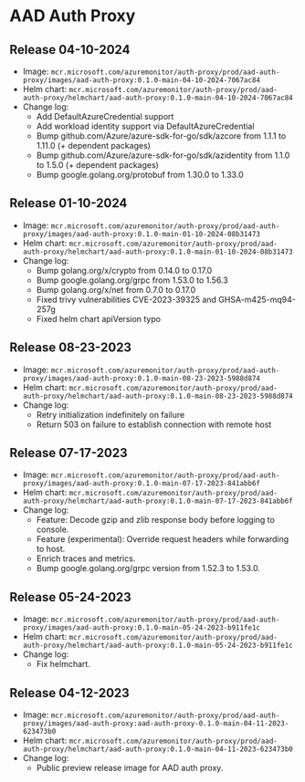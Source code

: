 # AAD Auth Proxy

## Release 04-10-2024

- Image: `mcr.microsoft.com/azuremonitor/auth-proxy/prod/aad-auth-proxy/images/aad-auth-proxy:0.1.0-main-04-10-2024-7067ac84`
- Helm chart: `mcr.microsoft.com/azuremonitor/auth-proxy/prod/aad-auth-proxy/helmchart/aad-auth-proxy:0.1.0-main-04-10-2024-7067ac84`
- Change log:
  - Add DefaultAzureCredential support
  - Add workload identity support via DefaultAzureCredential
  - Bump github.com/Azure/azure-sdk-for-go/sdk/azcore from 1.1.1 to 1.11.0 (+ dependent packages)
  - Bump github.com/Azure/azure-sdk-for-go/sdk/azidentity from 1.1.0 to 1.5.0  (+ dependent packages)
  - Bump google.golang.org/protobuf from 1.30.0 to 1.33.0

## Release 01-10-2024

- Image: `mcr.microsoft.com/azuremonitor/auth-proxy/prod/aad-auth-proxy/images/aad-auth-proxy:0.1.0-main-01-10-2024-08b31473`
- Helm chart: `mcr.microsoft.com/azuremonitor/auth-proxy/prod/aad-auth-proxy/helmchart/aad-auth-proxy:0.1.0-main-01-10-2024-08b31473`
- Change log:
  - Bump golang.org/x/crypto from 0.14.0 to 0.17.0
  - Bump google.golang.org/grpc from 1.53.0 to 1.56.3
  - Bump golang.org/x/net from 0.7.0 to 0.17.0
  - Fixed trivy vulnerabilities CVE-2023-39325 and GHSA-m425-mq94-257g
  - Fixed helm chart apiVersion typo

## Release 08-23-2023

- Image: `mcr.microsoft.com/azuremonitor/auth-proxy/prod/aad-auth-proxy/images/aad-auth-proxy:0.1.0-main-08-23-2023-5988d874`
- Helm chart: `mcr.microsoft.com/azuremonitor/auth-proxy/prod/aad-auth-proxy/helmchart/aad-auth-proxy:0.1.0-main-08-23-2023-5988d874`
- Change log:
  - Retry initialization indefinitely on failure
  - Return 503 on failure to establish connection with remote host

## Release 07-17-2023

- Image: `mcr.microsoft.com/azuremonitor/auth-proxy/prod/aad-auth-proxy/images/aad-auth-proxy:0.1.0-main-07-17-2023-841abb6f`
- Helm chart: `mcr.microsoft.com/azuremonitor/auth-proxy/prod/aad-auth-proxy/helmchart/aad-auth-proxy:0.1.0-main-07-17-2023-841abb6f`
- Change log:
  - Feature: Decode gzip and zlib response body before logging to console.
  - Feature (experimental): Override request headers while forwarding to host.
  - Enrich traces and metrics.
  - Bump google.golang.org/grpc version from 1.52.3 to 1.53.0.

## Release 05-24-2023

- Image: `mcr.microsoft.com/azuremonitor/auth-proxy/prod/aad-auth-proxy/images/aad-auth-proxy:0.1.0-main-05-24-2023-b911fe1c`
- Helm chart: `mcr.microsoft.com/azuremonitor/auth-proxy/prod/aad-auth-proxy/helmchart/aad-auth-proxy:0.1.0-main-05-24-2023-b911fe1c`
- Change log:
  - Fix helmchart.

## Release 04-12-2023

- Image: `mcr.microsoft.com/azuremonitor/auth-proxy/prod/aad-auth-proxy/images/aad-auth-proxy:aad-auth-proxy-0.1.0-main-04-11-2023-623473b0`
- Helm chart: `mcr.microsoft.com/azuremonitor/auth-proxy/prod/aad-auth-proxy/helmchart/aad-auth-proxy:0.1.0-main-04-11-2023-623473b0`
- Change log:
  - Public preview release image for AAD auth proxy.
